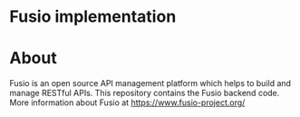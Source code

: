 Fusio implementation
====================

# About

Fusio is an open source API management platform which helps to build and manage 
RESTful APIs. This repository contains the Fusio backend code. More information
about Fusio at https://www.fusio-project.org/
